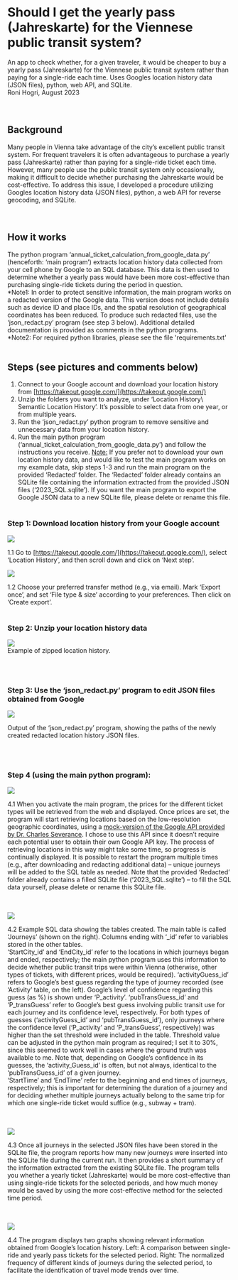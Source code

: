 # Should I get the yearly pass (Jahreskarte) for the Viennese public transit system? 
An app to check whether, for a given traveler, it would be cheaper to buy a yearly pass (Jahreskarte) for the Viennese public transit system rather than paying for a single-ride each time. Uses Googles location history data (JSON files), python, web API, and SQLite.  
Roni Hogri, August 2023  
<br><br>

## Background
Many people in Vienna take advantage of the city’s excellent public transit system. For frequent travelers it is often advantageous to purchase a yearly pass (Jahreskarte) rather than paying for a single-ride ticket each time. However, many people use the public transit system only occasionally, making it difficult to decide whether purchasing the Jahreskarte would be cost-effective. To address this issue, I developed a procedure utilizing Googles location history data (JSON files), python, a web API for reverse geocoding, and SQLite.   
<br><br>
## How it works
The python program ‘annual_ticket_calculation_from_google_data.py’ (henceforth: ‘main program’) extracts location history data collected from your cell phone by Google to an SQL database. This data is then used to determine whether a yearly pass would have been more cost-effective than purchasing single-ride tickets during the period in question.   
*Note1: In order to protect sensitive information, the main program works on a redacted version of the Google data. This version does not include details such as device ID and place IDs, and the spatial resolution of geographical coordinates has been reduced. To produce such redacted files, use the ‘json_redact.py’ program (see step 3 below). 
Additional detailed documentation is provided as comments in the python programs.  
*Note2: For required python libraries, please see the file 'requirements.txt'
<br><br>
## Steps (see pictures and comments below)
1.	Connect to your Google account and download your location history from [https://takeout.google.com/](https://takeout.google.com/)
2.	Unzip the folders you want to analyze, under ‘Location History\ Semantic Location History’. It’s possible to select data from one year, or from multiple years. 
3.	Run the ‘json_redact.py’ python program to remove sensitive and unnecessary data from your location history. 
4.	Run the main python program (‘annual_ticket_calculation_from_google_data.py’) and follow the instructions you receive. 
<u>Note:</u> If you prefer not to download your own location history data, and would like to test the main program works on my example data, skip steps 1-3 and run the main program on the provided ‘Redacted’ folder. The ‘Redacted’ folder already contains an SQLite file containing the information extracted from the provided JSON files (‘2023_SQL.sqlite’). If you want the main program to export the Google JSON data to a new SQLite file, please delete or rename this file.
<br><br>
### Step 1: Download location history from your Google account

  ![](https://github.com/ronihogri/Should-I-get-a-yearly-ticket-for-the-public-transit-system-in-Vienna-python-JSON-SQL-API/blob/main/images/download%20location%20history.png) 
  
  1.1 Go to [https://takeout.google.com/](https://takeout.google.com/), select ‘Location History’, and then scroll down and click on ‘Next step’. 
    

  ![](https://github.com/ronihogri/Should-I-get-a-yearly-ticket-for-the-public-transit-system-in-Vienna-python-JSON-SQL-API/blob/main/images/download%20location%20history2.png) 
  
  1.2 Choose your preferred transfer method (e.g., via email). Mark ‘Export once’, and set ‘File type & size’ according to your preferences. Then click on ‘Create export’.
<br><br>
### Step 2: Unzip your location history data

  ![](https://github.com/ronihogri/Should-I-get-a-yearly-ticket-for-the-public-transit-system-in-Vienna-python-JSON-SQL-API/blob/main/images/unzip.png)  
  Example of zipped location history.

<br><br>
### Step 3: Use the ‘json_redact.py’ program to edit JSON files obtained from Google

  
  ![](https://github.com/ronihogri/Should-I-get-a-yearly-ticket-for-the-public-transit-system-in-Vienna-python-JSON-SQL-API/blob/main/images/json_redact.png) 
  
  Output of the ‘json_redact.py’ program, showing the paths of the newly created redacted location history JSON files.

<br><br>
### Step 4 (using the main python program):

  ![](https://github.com/ronihogri/Should-I-get-a-yearly-ticket-for-the-public-transit-system-in-Vienna-python-JSON-SQL-API/blob/main/images/cmd_retrieving.png) 

  4.1 When you activate the main program, the prices for the different ticket types will be retrieved from the web and displayed. Once prices are set, the program will start retrieving locations based on the low-resolution geographic coordinates, using a [mock-version of the Google API provided by Dr. Charles Severance](http://py4e-data.dr-chuck.net/json?). I chose to use this API since it doesn’t require each potential user to obtain their own Google API key. The process of retrieving locations in this way might take some time, so progress is continually displayed. It is possible to restart the program multiple times (e.g., after downloading and redacting additional data) – unique journeys will be added to the SQL table as needed. Note that the provided ‘Redacted’ folder already contains a filled SQLite file (‘2023_SQL.sqlite’) – to fill the SQL data yourself, please delete or rename this SQLite file. 

<br><br>
  ![](https://github.com/ronihogri/Should-I-get-a-yearly-ticket-for-the-public-transit-system-in-Vienna-python-JSON-SQL-API/blob/main/images/sql_tables.png) 

  4.2 Example SQL data showing the tables created. The main table is called ‘Journeys’ (shown on the right). Columns ending with ‘_id’ refer to variables stored in the other tables.   
  ‘StartCity_id’ and ‘EndCity_id’ refer to the locations in which journeys began and ended, respectively; the main python program uses this information to decide whether public transit trips were within Vienna (otherwise, other types of tickets, with different prices, would be required). 
‘activityGuess_id’ refers to Google’s best guess regarding the type of journey recorded (see ‘Activity’ table, on the left). Google’s level of confidence regarding this guess (as %) is shown under ‘P_activity’. ‘pubTransGuess_id’ and ‘P_transGuess’ refer to Google’s best guess involving public transit use for each journey and its confidence level, respectively. For both types of guesses (‘activityGuess_id’ and ‘pubTransGuess_id’), only journeys where the confidence level (‘P_activity’ and ‘P_transGuess’, respectively) was higher than the set threshold were included in the table. Threshold value can be adjusted in the python main program as required; I set it to 30%, since this seemed to work well in cases where the ground truth was available to me. Note that, depending on Google’s confidence in its guesses, the ‘activity_Guess_id’ is often, but not always, identical to the ‘pubTransGuess_id’ of a given journey.  
  ‘StartTime’ and ‘EndTime’ refer to the beginning and end times of journeys, respectively; this is important for determining the duration of a journey and for deciding whether multiple journeys actually belong to the same trip for which one single-ride ticket would suffice (e.g., subway + tram). 

<br><br>
  ![](https://github.com/ronihogri/Should-I-get-a-yearly-ticket-for-the-public-transit-system-in-Vienna-python-JSON-SQL-API/blob/main/images/cmd_summary.png) 
  
  4.3 Once all journeys in the selected JSON files have been stored in the SQLite file, the program reports how many new journeys were inserted into the SQLite file during the current run. It then provides a short summary of the information extracted from the existing SQLite file. 
The program tells you whether a yearly ticket (Jahreskarte) would be more cost-effective than using single-ride tickets for the selected periods, and how much money would be saved by using the more cost-effective method for the selected time period. 

<br><br>
  ![](https://github.com/ronihogri/Should-I-get-a-yearly-ticket-for-the-public-transit-system-in-Vienna-python-JSON-SQL-API/blob/main/images/cmd_plots.png) 
  
  4.4 The program displays two graphs showing relevant information obtained from Google’s location history. Left: A comparison between single-ride and yearly pass tickets for the selected period. Right: The normalized frequency of different kinds of journeys during the selected period, to facilitate the identification of travel mode trends over time. 

